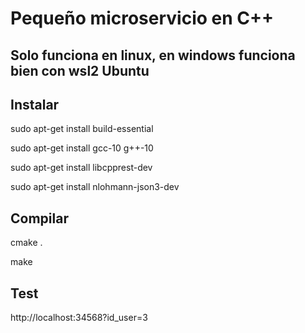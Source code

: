 # Pequeño microservicio en C++
## Solo funciona en linux, en windows funciona bien con wsl2 Ubuntu

## Instalar

sudo apt-get install build-essential

sudo apt-get install gcc-10 g++-10

sudo apt-get install libcpprest-dev

sudo apt-get install nlohmann-json3-dev


## Compilar 

 cmake .
 
 make


## Test
http://localhost:34568?id_user=3
